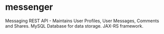 # messenger
Messaging REST API - Maintains User Profiles, User Messages, Comments and Shares. MySQL Database for data storage. JAX-RS framework. 
